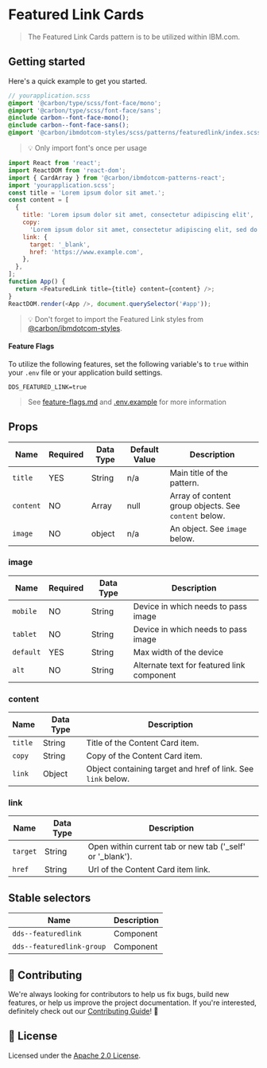 # Featured Link Cards

> The Featured Link Cards pattern is to be utilized within IBM.com.

## Getting started

Here's a quick example to get you started.

```scss
// yourapplication.scss
@import '@carbon/type/scss/font-face/mono';
@import '@carbon/type/scss/font-face/sans';
@include carbon--font-face-mono();
@include carbon--font-face-sans();
@import '@carbon/ibmdotcom-styles/scss/patterns/featuredlink/index.scss';
```

> 💡 Only import font's once per usage

```javascript
import React from 'react';
import ReactDOM from 'react-dom';
import { CardArray } from '@carbon/ibmdotcom-patterns-react';
import 'yourapplication.scss';
const title = 'Lorem ipsum dolor sit amet.';
const content = [
  {
    title: 'Lorem ipsum dolor sit amet, consectetur adipiscing elit',
    copy:
      'Lorem ipsum dolor sit amet, consectetur adipiscing elit, sed do eiusmod tempor incididunt ut labore et dolore magna aliqua.',
    link: {
      target: '_blank',
      href: 'https://www.example.com',
    },
  },
];
function App() {
  return <FeaturedLink title={title} content={content} />;
}
ReactDOM.render(<App />, document.querySelector('#app'));
```

> 💡 Don't forget to import the Featured Link styles from
> [@carbon/ibmdotcom-styles](https://github.com/carbon-design-system/ibm-dotcom-library/blob/master/packages/styles).

#### Feature Flags

To utilize the following features, set the following variable's to `true` within
your `.env` file or your application build settings.

```
DDS_FEATURED_LINK=true
```

> See
> [feature-flags.md](https://github.com/carbon-design-system/ibm-dotcom-library/blob/master/packages/patterns-react/docs/feature-flags.md)
> and
> [.env.example](https://github.com/carbon-design-system/ibm-dotcom-library/blob/master/packages/patterns-react/.env.example)
> for more information

## Props

| Name      | Required | Data Type | Default Value | Description                                          |
| --------- | -------- | --------- | ------------- | ---------------------------------------------------- |
| `title`   | YES      | String    | n/a           | Main title of the pattern.                           |
| `content` | NO       | Array     | null          | Array of content group objects. See `content` below. |
| `image`   | NO       | object    | n/a           | An object. See `image` below.                        |

### image

| Name      | Required | Data Type | Description                                |
| --------- | -------- | --------- | ------------------------------------------ |
| `mobile`  | NO       | String    | Device in which needs to pass image        |
| `tablet`  | NO       | String    | Device in which needs to pass image        |
| `default` | YES      | String    | Max width of the device                    |
| `alt`     | NO       | String    | Alternate text for featured link component |

### content

| Name    | Data Type | Description                                                  |
| ------- | --------- | ------------------------------------------------------------ |
| `title` | String    | Title of the Content Card item.                              |
| `copy`  | String    | Copy of the Content Card item.                               |
| `link`  | Object    | Object containing target and href of link. See `link` below. |

### link

| Name     | Data Type | Description                                                 |
| -------- | --------- | ----------------------------------------------------------- |
| `target` | String    | Open within current tab or new tab ('\_self' or '\_blank'). |
| `href`   | String    | Url of the Content Card item link.                          |

## Stable selectors

| Name                      | Description |
| ------------------------- | ----------- |
| `dds--featuredlink`       | Component   |
| `dds--featuredlink-group` | Component   |

## 🙌 Contributing

We're always looking for contributors to help us fix bugs, build new features,
or help us improve the project documentation. If you're interested, definitely
check out our
[Contributing Guide](https://github.com/carbon-design-system/ibm-dotcom-library/blob/master/.github/CONTRIBUTING.md)!
👀

## 📝 License

Licensed under the
[Apache 2.0 License](https://github.com/carbon-design-system/ibm-dotcom-library/blob/master/LICENSE).

